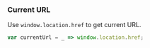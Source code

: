 ### Current URL

Use `window.location.href` to get current URL.

```js
var currentUrl = _ => window.location.href;
```
